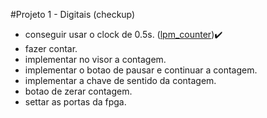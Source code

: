 #Projeto 1 - Digitais (checkup)

- conseguir usar o clock de 0.5s. ([lpm_counter](http://www.pldworld.com/_altera/html/_sw/q2help/source/mega/mega_file_lpm_counter.htm))✔️
- fazer contar.
- implementar no visor a contagem.
- implementar o botao de pausar e continuar a contagem.
- implementar a chave de sentido da contagem.
- botao de zerar contagem.
- settar as portas da fpga.
